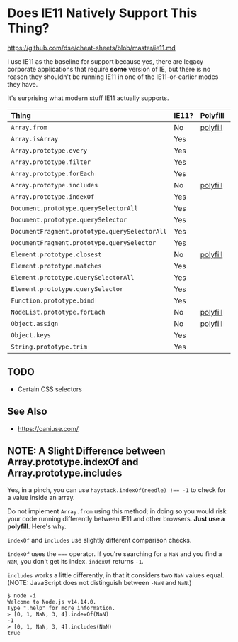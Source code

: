 # Does IE11 Natively Support This Thing?

https://github.com/dse/cheat-sheets/blob/master/ie11.md

I use IE11 as the baseline for support because yes, there are legacy
corporate applications that require **some** version of IE, but there
is no reason they shouldn't be running IE11 in one of the
IE11-or-earlier modes they have.

It's surprising what modern stuff IE11 actually supports.

| Thing                                         | IE11? | Polyfill                                     | MDN                                                                                                    |
|:----------------------------------------------|:------|:---------------------------------------------|:-------------------------------------------------------------------------------------------------------|
| `Array.from`                                  | No    | [polyfill](js/Array.from.js)                 | [MDN](https://developer.mozilla.org/en-US/docs/Web/JavaScript/Reference/Global_Objects/Array/from)     |
| `Array.isArray`                               | Yes   |                                              | [MDN](https://developer.mozilla.org/en-US/docs/Web/JavaScript/Reference/Global_Objects/Array/isArray)  |
| `Array.prototype.every`                       | Yes   |                                              | [MDN](https://developer.mozilla.org/en-US/docs/Web/JavaScript/Reference/Global_Objects/Array/every)    |
| `Array.prototype.filter`                      | Yes   |                                              | [MDN](https://developer.mozilla.org/en-US/docs/Web/JavaScript/Reference/Global_Objects/Array/filter)   |
| `Array.prototype.forEach`                     | Yes   |                                              | [MDN](https://developer.mozilla.org/en-US/docs/Web/JavaScript/Reference/Global_Objects/Array/forEach)  |
| `Array.prototype.includes`                    | No    | [polyfill](js/Array.prototype.includes.js)   | [MDN](https://developer.mozilla.org/en-US/docs/Web/JavaScript/Reference/Global_Objects/Array/includes) |
| `Array.prototype.indexOf`                     | Yes   |                                              | [MDN](https://developer.mozilla.org/en-US/docs/Web/JavaScript/Reference/Global_Objects/Array/indexOf)  |
| `Document.prototype.querySelectorAll`         | Yes   |                                              | [MDN](https://developer.mozilla.org/en-US/docs/Web/API/Document/querySelectorAll)                      |
| `Document.prototype.querySelector`            | Yes   |                                              | [MDN](https://developer.mozilla.org/en-US/docs/Web/API/Document/querySelector)                         |
| `DocumentFragment.prototype.querySelectorAll` | Yes   |                                              | [MDN](https://developer.mozilla.org/en-US/docs/Web/API/DocumentFragment/querySelectorAll)              |
| `DocumentFragment.prototype.querySelector`    | Yes   |                                              | [MDN](https://developer.mozilla.org/en-US/docs/Web/API/DocumentFragment/querySelector)                 |
| `Element.prototype.closest`                   | No    | [polyfill](js/Element.prototype.closest.js)  | [MDN](https://developer.mozilla.org/en-US/docs/Web/API/Element/closest)                                |
| `Element.prototype.matches`                   | Yes   |                                              | [MDN](https://developer.mozilla.org/en-US/docs/Web/API/Element/matches)                                |
| `Element.prototype.querySelectorAll`          | Yes   |                                              | [MDN](https://developer.mozilla.org/en-US/docs/Web/API/Element/querySelectorAll)                       |
| `Element.prototype.querySelector`             | Yes   |                                              | [MDN](https://developer.mozilla.org/en-US/docs/Web/API/Element/querySelector)                          |
| `Function.prototype.bind`                     | Yes   |                                              | [MDN](https://developer.mozilla.org/en-US/docs/Web/JavaScript/Reference/Global_Objects/Function/bind)  |
| `NodeList.prototype.forEach`                  | No    | [polyfill](js/NodeList.prototype.forEach.js) | [MDN](https://developer.mozilla.org/en-US/docs/Web/API/NodeList/forEach)                               |
| `Object.assign`                               | No    | [polyfill](js/Object.assign.js)              | [MDN](https://developer.mozilla.org/en-US/docs/Web/JavaScript/Reference/Global_Objects/Object/assign)  |
| `Object.keys`                                 | Yes   |                                              | [MDN](https://developer.mozilla.org/en-US/docs/Web/JavaScript/Reference/Global_Objects/Object/keys)    |
| `String.prototype.trim`                       | Yes   |                                              | [MDN](https://developer.mozilla.org/en-US/docs/Web/JavaScript/Reference/Global_Objects/String/Trim)    |

## TODO

-   Certain CSS selectors

## See Also

-   https://caniuse.com/

## NOTE: A Slight Difference between Array.prototype.indexOf and Array.prototype.includes

Yes, in a pinch, you can use `haystack.indexOf(needle) !== -1` to
check for a value inside an array.

Do not implement `Array.from` using this method; in doing so you would
risk your code running differently between IE11 and other browsers.
**Just use a polyfill**.  Here's why.

`indexOf` and `includes` use slightly different comparison checks.

`indexOf` uses the `===` operator.  If you're searching for a `NaN`
and you find a `NaN`, you don't get its index.  `indexOf` returns
`-1`.

`includes` works a little differently, in that it considers two `NaN`
values equal.  (NOTE: JavaScript does not distinguish between `-NaN`
and `NaN`.)

```
$ node -i
Welcome to Node.js v14.14.0.
Type ".help" for more information.
> [0, 1, NaN, 3, 4].indexOf(NaN)
-1
> [0, 1, NaN, 3, 4].includes(NaN)
true
```

